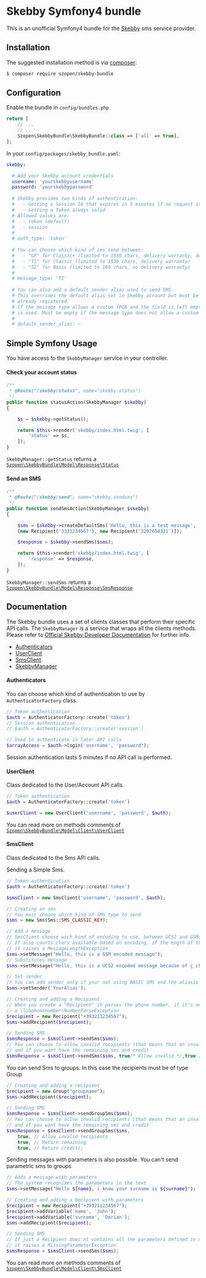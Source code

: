 # Skebby Symfony4 bundle
This is an unofficial Symfony4 bundle for the [Skebby](https://www.skebby.it) sms service provider.

Installation
------------
The suggested installation method is via [composer](https://getcomposer.org/):

```sh
$ composer require szopen/skebby-bundle
```

Configuration
-------------
Enable the bundle in ```config/bundles.php```

```php
return [
    // ...
    // ...
    Szopen\SkebbyBundle\SkebbyBundle::class => ['all' => true],
];
```
 
In your ```config/packages/skebby_bundle.yaml```:
```yaml
skebby:

  # Add your Skebby account credentials
  username: 'yourskebbyusername'
  password: 'yourskebbypassword'
  
  # Skebby provides two kinds of authentication:
  #   - Getting a Session Id that expires in 5 minutes if no request is sent
  #   - Getting a Token always valid
  # Allowed values are: 
  #   - token (default)
  #   - session
  #
  # auth_type: 'token'
  
  # You can choose which kind of sms send between:
  #   - "GP" for Classic+ (limited to 1530 chars, delivery warranty, delivery report)
  #   - "TI" for Classic (limited to 1530 chars, delivery warranty)
  #   - "SI" for Basic (limited to 160 chars, no delivery warranty)
  #
  # message_type: 'TI'
  
  # You can also add a default sender alias used to send SMS.
  # This overrides the default alias set in Skebby account but must be one of the alias 
  # already registered. 
  # If the message type allows a custom TPOA and the field is left empty, the user’s preferred TPOA
  # is used. Must be empty if the message type does not allow a custom TPOA.
  #
  # default_sender_alias: ~
```
Simple Symfony Usage
-------------
You have access to the ```SkebbyManager``` service in your controller. 

#### Check your account status
```php
/**
 * @Route("/skebby/status", name="skebby.status")
 */
public function statusAction(SkebbyManager $skebby)
{

    $s = $skebby->getStatus();

    return $this->render('skebby/index.html.twig', [
        'status' => $s,
    ]);
}
```

```SkebbyManager::getStatus``` returns a [```Szopen\SkebbyBundle\Model\Response\Status```](src/Model/Response/Status.php)

#### Send an SMS
```php
/**
 * @Route("/skebby/send", name="skebby.sendsms")
 */
public function sendSmsAction(SkebbyManager $skebby)
{

    $sms = $skebby->createDefaultSms('Hello, this is a test message',
    [new Recipient('3331234567'), new Recipient('3207654321')]);

    $response = $skebby->sendSms($sms);

    return $this->render('skebby/index.html.twig', [
        'response' => $response,
    ]);
}
```
```SkebbyManager::sendSms``` returns a [```Szopen\SkebbyBundle\Model\Response\SmsResponse```](src/Model/Response/SmsResponse.php)

## Documentation
The Skebby bundle uses a set of clients classes that perform their specific API calls. The ```SkebbyManager``` is a service that wraps all the clients methods.
Please refer to [Official Skebby Developer Documentation](https://developers.skebby.it/) for further info. 
* [Authenticators](#authenticators)
* [UserClient](#userclient)
* [SmsClient](#smsclient)
* [SkebbyManager](#skebbymanager)

#### Authenticators
You can choose which kind of authentication to use by ```AuthenticatorFactory``` class.
```php
// Token authentication
$auth = AuthenticatorFactory::create('token')
// Session authentication
// $auth = AuthenticatorFactory::create('session')

// Used to authenticate in later API calls
$arrayAccess = $auth->login('username', 'password');
```
Session authentication lasts 5 minutes if no API call is performed.

#### UserClient
Class dedicated to the User/Account API calls.

```php
// Token authentication
$auth = AuthenticatorFactory::create('token')

$userClient = new UserClient('username', 'password', $auth);
```
You can read more on methods comments of [```Szopen\SkebbyBundle\Model\Client\UserClient```](src/Model/Client/UserClient.php)

#### SmsClient
Class dedicated to the Sms API calls.

Sending a Simple Sms.
```php
// Token authentication
$auth = AuthenticatorFactory::create('token')

$smsClient = new SmsClient('username', 'password', $auth);

// Creating an sms
// You must choose which kind of SMS type to send 
$sms = new Sms(Sms::SMS_CLASSIC_KEY);

// Add a message
// SmsClient choose wich kind of encoding to use, between UCS2 and GSM, authomatically parsing the message.
// It also counts chars available based on encoding, if the ength of the message exceeds the limit
// it raises a MessageLengthException
$sms->setMessage("Hello, this is a GSM encoded message");
// Substitutes message
$sms->setMessage("Hello, this is a UCS2 encoded message because of ç char");

// Set sender
// You can add sender only if your not using BASIC SMS and the aliasis registered to your account
$sms->setSender('YourAlias');

// Creating and adding a Recipient
// When you create a "Recipient" it parses the phone number, if it's not valid it raises
// a \libphonenumber\NumberParseException 
$recipient = new Recipient("+393211234567");
$sms->addRecipient($recipient);

// Sending SMS
$smsResponse = $smsClient->sendSms($sms);
// You can choose to allow invalid recipients (that means that an invalid recipient won't block the entire operation)
// and if you want have the remaining sms and credit
$smsResponse = $smsClient->sendSms($sms, true/* Allow invalid */,true /* Return remaining */,true/* Return credit */);
```

You can send Sms to groups. In this case the recipients must be of type Group  
```php
// Creating and adding a recipient
$recipient = new Group("groupname");
$sms->addRecipient($recipient);

// Sending SMS
$smsResponse = $smsClient->sendGroupSms($sms);
// You can choose to allow invalid recipients (that means that an invalid recipient won't block the entire operation)
// and if you want have the remaining sms and credit
$smsResponse = $smsClient->sendGroupSms($sms, 
    true, // Allow invalid recipients
    true, // Return remaining
    true, // Return credit);
```
Sending messages with parameters is also possible. You can't send parametric sms to groups 
```php
// Adds a message with parameters
// The system recognizes the parameters in the text 
$sms->setMessage("Hello ${name}, i know your surname is ${surname}");

// Creating and adding a Recipient with parameters
$recipient = new Recipient("+393211234567");
$recipient->addVariable('name', 'John');
$recipient->addVariable('surname', 'Dorian');
$sms->addRecipient($recipient);

// Sending SMS
// If just a Recipient does'nt contains all the parameters defined in message 
// it raises a MissingParameterException 
$smsResponse = $smsClient->sendSms($sms);
```
You can read more on methods comments of [```Szopen\SkebbyBundle\Model\Client\SmsClient```](src/Model/Client/SmsClient.php)